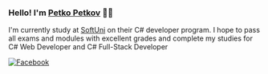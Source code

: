 ### Hello! I'm [Petko Petkov](https://github.com/petkopetkov90) 🖐🏻

I'm currently study at [SoftUni](https://softuni.bg/curriculum) on their C# developer program. I hope to pass all exams and modules with excellent grades and complete my studies for C# Web Developer and C# Full-Stack Developer

[![Facebook](https://upload.wikimedia.org/wikipedia/commons/f/fb/Facebook_icon_2013.svg)](https://www.facebook.com/petkopetkov900808)
